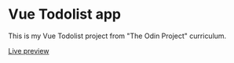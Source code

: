 # Vue Todolist app

This is my Vue Todolist project from "The Odin Project" curriculum. 

[Live preview](https://areebaishtiaq.github.io/Todolist)
